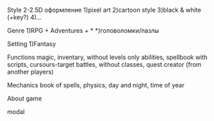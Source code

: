 Style
2-2.5D оформление
1)pixel art
2)cartoon style
3)black & white (+key?)
4)...

Genre
1)RPG + Adventures + *
*)головоломки/пазлы

Setting
1)Fantasy

Functions
magic, inventary, without levels only abilities, spellbook with scripts,
cursours-target battles, without classes, quest creator (from another players)


Mechanics
book of spells, physics, day and night, time of year

About game


modal
